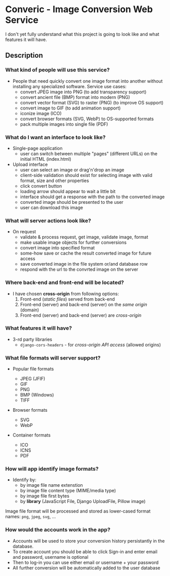 # Converic - Image Conversion Web Service

I don't yet fully understand what this project is going to look like
and what features it will have.

## Description


### What kind of people will use this service?

- People that need quickly convert one image format into another
  without installing any specialized software. Service use cases:
  * convert JPEG image into PNG (to add transparency support)
  * convert ancient file (BMP) format into modern (PNG)
  * convert vector format (SVG) to raster (PNG) (to improve OS support)
  * convert image to GIF (to add animation support)
  * iconize image (ICO)
  * convert browser formats (SVG, WebP) to OS-supported formats
  * pack multiple images into single file (PDF)


### What do I want an **interface** to look like?

- Single-page application
  * user can switch between multiple "pages" (different URLs) on the initial HTML (index.html)
- Upload interface
  * user can select an image or drag'n'drop an image
  * client-side validation should exist for selecting image with 
    valid format, size and other properties
  * click convert button
  * loading arrow should appear to wait a little bit
  * interface should get a response with the path to the converted image
  * converted image should be presented to the user
  * user can download this image

### What will **server actions** look like?

- On request
  * validate & process request, get image, validate image, format
  * make usable image objects for further conversions
  * convert image into specified format
  * some-how save or cache the result converted image for future access
  * save converted image in the file system or/and database row
  * respond with the url to the convrted image on the server

### Where **back-end and front-end** will be located?

- I have chosen **cross-origin** from following options:
  1. Front-end (*static files*) served from back-end
  2. Front-end (server) and back-end (server) on the *same origin* (domain)
  3. Front-end (server) and back-end (server) are *cross-origin* 

### What **features** it will have?

- 3-rd party libraries
  * `django-cors-headers` - for *cross-origin API access* (allowed origins)

### What **file formats** will server support?

- Popular file formats
  * JPEG (JFIF)
  * GIF
  * PNG
  * BMP (Windows)
  * TIFF

- Browser formats
  * SVG
  * WebP

- Container formats
  * ICO
  * ICNS
  * PDF


### How will app identify image formats?

- Identify by:
  * by image file name extenstion
  * by image file content type (MIME/media type)
  * by image file first bytes
  * by **library** (JavaScript File, Django UploadFile, Pillow image)

Image file format will be processed and stored as lower-cased format names:
`png`, `jpeg`, `svg`, ...


### How would the accounts work in the app?

- Accounts will be used to store your conversion history persistantly in the database.
- To create account you should be able to click Sign-in and enter email and password, username is optional
- Then to log-in you can use either email or username + your password
- All further conversion will be automatically added to the user database
